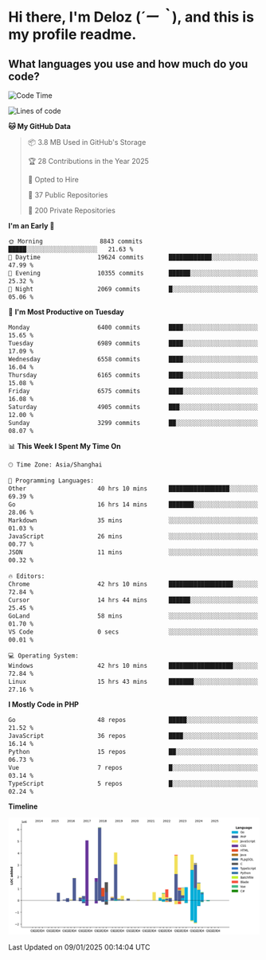 # **Hi there, I'm Deloz (*´ー｀*), and this is my profile readme.**

## **What languages you use and how much do you code?**

<!--START_SECTION:waka-->
![Code Time](http://img.shields.io/badge/Code%20Time-5%2C464%20hrs%2019%20mins-blue)

![Lines of code](https://img.shields.io/badge/From%20Hello%20World%20I%27ve%20Written-43.6%20million%20lines%20of%20code-blue)

**🐱 My GitHub Data** 

> 📦 3.8 MB Used in GitHub's Storage 
 > 
> 🏆 28 Contributions in the Year 2025
 > 
> 💼 Opted to Hire
 > 
> 📜 37 Public Repositories 
 > 
> 🔑 200 Private Repositories 
 > 
**I'm an Early 🐤** 

```text
🌞 Morning                8843 commits        █████░░░░░░░░░░░░░░░░░░░░   21.63 % 
🌆 Daytime                19624 commits       ████████████░░░░░░░░░░░░░   47.99 % 
🌃 Evening                10355 commits       ██████░░░░░░░░░░░░░░░░░░░   25.32 % 
🌙 Night                  2069 commits        █░░░░░░░░░░░░░░░░░░░░░░░░   05.06 % 
```
📅 **I'm Most Productive on Tuesday** 

```text
Monday                   6400 commits        ████░░░░░░░░░░░░░░░░░░░░░   15.65 % 
Tuesday                  6989 commits        ████░░░░░░░░░░░░░░░░░░░░░   17.09 % 
Wednesday                6558 commits        ████░░░░░░░░░░░░░░░░░░░░░   16.04 % 
Thursday                 6165 commits        ████░░░░░░░░░░░░░░░░░░░░░   15.08 % 
Friday                   6575 commits        ████░░░░░░░░░░░░░░░░░░░░░   16.08 % 
Saturday                 4905 commits        ███░░░░░░░░░░░░░░░░░░░░░░   12.00 % 
Sunday                   3299 commits        ██░░░░░░░░░░░░░░░░░░░░░░░   08.07 % 
```


📊 **This Week I Spent My Time On** 

```text
🕑︎ Time Zone: Asia/Shanghai

💬 Programming Languages: 
Other                    40 hrs 10 mins      █████████████████░░░░░░░░   69.39 % 
Go                       16 hrs 14 mins      ███████░░░░░░░░░░░░░░░░░░   28.06 % 
Markdown                 35 mins             ░░░░░░░░░░░░░░░░░░░░░░░░░   01.03 % 
JavaScript               26 mins             ░░░░░░░░░░░░░░░░░░░░░░░░░   00.77 % 
JSON                     11 mins             ░░░░░░░░░░░░░░░░░░░░░░░░░   00.32 % 

🔥 Editors: 
Chrome                   42 hrs 10 mins      ██████████████████░░░░░░░   72.84 % 
Cursor                   14 hrs 44 mins      ██████░░░░░░░░░░░░░░░░░░░   25.45 % 
GoLand                   58 mins             ░░░░░░░░░░░░░░░░░░░░░░░░░   01.70 % 
VS Code                  0 secs              ░░░░░░░░░░░░░░░░░░░░░░░░░   00.01 % 

💻 Operating System: 
Windows                  42 hrs 10 mins      ██████████████████░░░░░░░   72.84 % 
Linux                    15 hrs 43 mins      ███████░░░░░░░░░░░░░░░░░░   27.16 % 
```

**I Mostly Code in PHP** 

```text
Go                       48 repos            █████░░░░░░░░░░░░░░░░░░░░   21.52 % 
JavaScript               36 repos            ████░░░░░░░░░░░░░░░░░░░░░   16.14 % 
Python                   15 repos            ██░░░░░░░░░░░░░░░░░░░░░░░   06.73 % 
Vue                      7 repos             █░░░░░░░░░░░░░░░░░░░░░░░░   03.14 % 
TypeScript               5 repos             █░░░░░░░░░░░░░░░░░░░░░░░░   02.24 % 
```



**Timeline**

![Lines of Code chart](https://raw.githubusercontent.com/deloz/deloz/main/assets/bar_graph.png)


 Last Updated on 09/01/2025 00:14:04 UTC
<!--END_SECTION:waka-->

